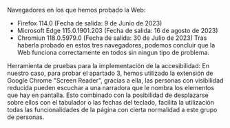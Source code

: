 Navegadores en los que hemos probado la Web:
 - Firefox 114.0 (Fecha de salida: 9 de Junio de 2023)
 - Microsoft Edge 115.0.1901.203 (Fecha de salida: 16 de agosto de 2023)
 - Chromiun 118.0.5979.0 (Fecha de salida: 30 de Julio de 2023)
Tras haberla probado en estos tres navegadores, podemos concluir que la Web funciona correctamente en todos sin ningun tipo de problema.

Herramienta de pruebas para la implementación de la accesibilidad:
 En nuestro caso, para probar el apartado 3, hemos utilizado la extensión de Google Chrome "Screen Reader", gracias a ella,
 las personas con visibilidad reducida pueden escuchar a una narradora que le nombra los elementos que hay en pantalla.
 Esto combinado con la posibilidad de desplazarse sobre ellos con el tabulador o las fechas del teclado,
 facilita la utilización todas las funcionalidades de la página con cierta normalidad a este grupo de personas.
